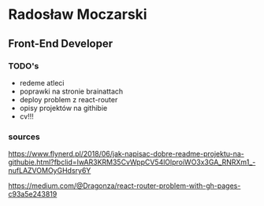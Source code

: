 # Radosław Moczarski
## Front-End Developer

### TODO's
- redeme atleci
- poprawki na stronie brainattach
- deploy problem z react-router
- opisy projektów na githibie
- cv!!!
### sources

https://www.flynerd.pl/2018/06/jak-napisac-dobre-readme-projektu-na-githubie.html?fbclid=IwAR3KRM35CvWppCV54lOlproiWO3x3GA_RNRXm1_-nufLAZVOMOyGHdsry6Y

https://medium.com/@Dragonza/react-router-problem-with-gh-pages-c93a5e243819


